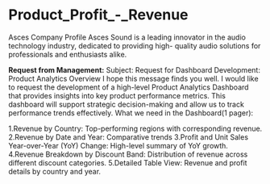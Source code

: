 # Product_Profit_-_Revenue
Asces Company Profile
Asces Sound is a leading innovator in the audio technology industry, dedicated to providing high- quality audio solutions for professionals and enthusiasts alike.

**Request from Management:**
Subject: Request for Dashboard Development: Product Analytics Overview
I hope this message finds you well. I would like to request the development of a high-level Product Analytics Dashboard that provides insights into key product performance metrics. This dashboard will support strategic decision-making and allow us to track performance trends effectively. What we need in the Dashboard(1 pager):

1.Revenue by Country: Top-performing regions with corresponding revenue.
2.Revenue by Date and Year: Comparative trends
3.Profit and Unit Sales Year-over-Year (YoY) Change: High-level summary of YoY growth. 
4.Revenue Breakdown by Discount Band: Distribution of revenue across different discount categories.
5.Detailed Table View: Revenue and profit details by country and year.
